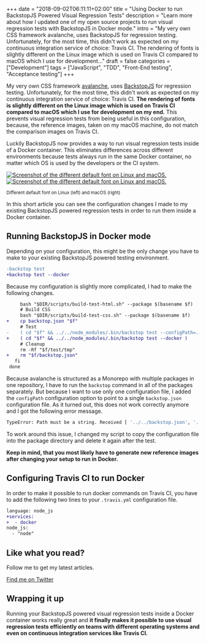 +++
date = "2018-09-02T06:11:11+02:00"
title = "Using Docker to run BackstopJS Powered Visual Regression Tests"
description = "Learn more about how I updated one of my open source projects to run visual regression tests with BackstopJS in Docker mode."
intro = "My very own CSS framework avalanche, uses BackstopJS for regression testing. Unfortunately, for the most time, this didn't work as expected on my continuous integration service of choice: Travis CI. The rendering of fonts is slightly different on the Linux image which is used on Travis CI compared to macOS which I use for development..."
draft = false
categories = ["Development"]
tags = ["JavaScript", "TDD", "Front-End testing", "Acceptance testing"]
+++

My very own CSS framework [avalanche](https://avalanche.oberlehner.net/), uses [BackstopJS](https://github.com/garris/BackstopJS) for regression testing. Unfortunately, for the most time, this didn't work as expected on my continuous integration service of choice: Travis CI. **The rendering of fonts is slightly different on the Linux image which is used on Travis CI compared to macOS which I use for development on my end.** This prevents visual regression tests from being useful in this configuration, because, the reference images, taken on my macOS machine, do not match the comparison images on Travis CI.

Luckily BackstopJS now provides a way to run visual regression tests inside of a Docker container. This eliminates differences across different environments because tests always run in the same Docker container, no matter which OS is used by the developers or the CI system.

<div class="c-content__figure">
  <div class="c-content__broad">
    <a href="/images/c_scale,f_auto,q_auto/v1532158513/blog/2018-09-02/backstopjs-os-font-rendering-diff">
      <img
        data-src="/images/c_scale,f_auto,q_auto,w_740/v1532158513/blog/2018-09-02/backstopjs-os-font-rendering-diff"
        data-srcset="/images/c_scale,f_auto,q_auto,w_1480/v1532158513/blog/2018-09-02/backstopjs-os-font-rendering-diff 2x"
        alt="Screenshot of the different default font on Linux and macOS."
      >
      <noscript>
        <img
          src="/images/c_scale,f_auto,q_auto,w_740/v1532158513/blog/2018-09-02/backstopjs-os-font-rendering-diff"
          alt="Screenshot of the different default font on Linux and macOS."
        >
      </noscript>
    </a>
  </div>
  <p class="c-content__caption">
    <small>Different default font on Linux (left) and macOS (right)</small>
  </p>
</div>

In this short article you can see the configuration changes I made to my existing BackstopJS powered regression tests in order to run them inside a Docker container.

## Running BackstopJS in Docker mode

Depending on your configuration, this might be the only change you have to make to your existing BackstopJS powered testing environment.

```diff
-backstop test
+backstop test --docker
```

Because my configuration is slightly more complicated, I had to make the following changes.

```diff
     bash "$DIR/scripts/build-test-html.sh" --package $(basename $f)
     # Build CSS
     bash "$DIR/scripts/build-test-css.sh" --package $(basename $f)
+    cp backstop.json "$f"
     # Test
-    ( cd "$f" && ../../node_modules/.bin/backstop test --configPath=../../backstop.json )
+    ( cd "$f" && ../../node_modules/.bin/backstop test --docker )
     # Cleanup
     rm -Rf "$f/test/tmp"
+    rm "$f/backstop.json"
   fi
 done
```

Because avalanche is structured as a Monorepo with multiple packages in one repository, I have to run the `backstop` command in all of the packages separately. But because I want to use only one configuration file, I added the `configPath` configuration option to point to a single `backstop.json` configuration file. As it turned out, this does not work correctly anymore and I got the following error message.

```bash
TypeError: Path must be a string. Received [ '../../backstop.json', '../../backstop.json' ]
```

To work around this issue, I changed my script to copy the configuration file into the package directory and delete it again after the test.

**Keep in mind, that you most likely have to generate new reference images after changing your setup to run in Docker.**

## Configuring Travis CI to run Docker

In order to make it possible to run docker commands on Travis CI, you have to add the following two lines to your `.travis.yml` configuration file.

```diff
language: node_js
+services:
+  - docker
node_js:
  - "node"
```

<div class="c-content__broad">
  <div class="c-twitter-teaser">
    <div class="c-twitter-teaser__content">
      <h2 class="c-twitter-teaser__headline">Like what you read?</h2>
      <p class="c-twitter-teaser__body">
        Follow me to get my latest articles.
      </p>
      <a class="c-button c-button--outline c-twitter-teaser__button" rel="nofollow" href="https://twitter.com/maoberlehner" data-event-category="link" data-event-action="click: contact" data-event-label="Twitter (article content)">
        Find me on Twitter
      </a>
    </div>
  </div>
</div>

## Wrapping it up

Running your BackstopJS powered visual regression tests inside a Docker container works really great and **it finally makes it possible to use visual regression tests efficiently on teams with different operating systems and even on continuous integration services like Travis CI.**
